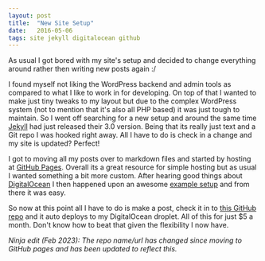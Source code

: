```yaml
---
layout: post
title:  "New Site Setup"
date:   2016-05-06
tags: site jekyll digitalocean github
---
```

As usual I got bored with my site's setup and decided to change everything around rather then writing new posts again :/

I found myself not liking the WordPress backend and admin tools as compared to what I like to work in for developing. On top of that I wanted to make just tiny tweaks to my layout but due to the complex WordPress system (not to mention that it's also all PHP based) it was just tough to maintain. So I went off searching for a new setup and around the same time [Jekyll](https://jekyllrb.com/news/2015/10/26/jekyll-3-0-released/) had just released their 3.0 version. Being that its really just text and a Git repo I was hooked right away. All I have to do is check in a change and my site is updated? Perfect!

I got to moving all my posts over to markdown files and started by hosting at [GitHub Pages](https://pages.github.com). Overall its a great resource for simple hosting but as usual I wanted something a bit more custom. After hearing good things about [DigitalOcean](https://www.digitalocean.com) I then happened upon an awesome [example setup](http://petemichaud.github.io/2013/09/05/multisite-server-jekyll-digitalocean.html) and from there it was easy.

So now at this point all I have to do is make a post, check it in to [this GitHub repo](https://github.com/tomarra/tomarra.github.io) and it auto deploys to my DigitalOcean droplet. All of this for just $5 a month. Don't know how to beat that given the flexibility I now have.

*Ninja edit (Feb 2023): The repo name/url has changed since moving to GitHub pages and has been updated to reflect this.*